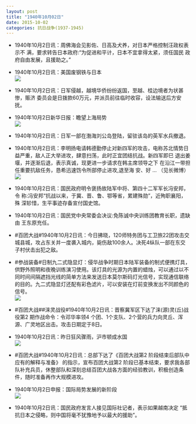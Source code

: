 ```yaml
---
layout: post
title: "1940年10月02日"
date: 2015-10-02
categories: 抗日战争(1937-1945)
---
```


<meta name="referrer" content="no-referrer" />

- 1940年10月2日讯：周佛海会见影佐、日高及犬养，对日本严格控制汪政权表示不 满，要求转告日本政府:“为促进和平计，日本不宜拿得太紧，须任国民 政府自由发展，且援助之。” 

- 1940年10月2日讯：美国废钢铁与日本 <br/><img src="https://ww1.sinaimg.cn/large/aca367d8jw1ewn5g0a440j20i81334a1.jpg" />

- 1940年10月2日讯：日军侵越，越境华侨纷纷返国，至越、桂边境者为状甚惨，赈济 委员会是日拨款60万元，并派员前往临时收容，设法输送后方安抚。 

- 1940年10月2日新华日报：瞻望上海局势 <br/><img src="https://ww2.sinaimg.cn/large/aca367d8jw1ewn3p7dmdhj211q0go43p.jpg" />

- 1940年10月2日讯：日军一部在渤海刘公岛登陆，留驻该岛的英军水兵撤退。 

- 1940年10月2日讯：李明扬电请韩德勤停止对新四军的攻击，电称苏北情势日 益严重，敌人正大举进攻，肆意扫荡，此时正宜团结抗战。新四军即巳 退出姜堰，并逐渐后退，表示真诚，现更进一步请求在韩主席领导之下 在沿江一带担任重要抗敌任务，恳希迅速饬令所部停止进攻,退至海 安、好 ... （见长微博） <br/><img src="https://ww3.sinaimg.cn/large/aca367d8jw1ewn1j807ajj20c809zjsl.jpg" />

- 1940年10月2日讯：国民政府明令褒扬故陆军中将、第四十二军军长冯安邦，令 称:冯安邦“抗战以来，于冀、晋、鲁、鄂等省，累建殊勋”，近殉职襄阳，殊 深轸惜，生平事迹存备宣付国史馆。 

- 1940年10月2日讯：国民党中央常委会决议:免陈诚中央训练团教育长职，遗缺由 王东原充任。 

- #百团大战#1940年10月2日讯：今日拂晓，120师特务团与工卫旅22团攻击交城县城，攻占东关并一度袭入城内，毙伤敌100余人。决死4纵队一部在东交子村伏击出犯之敌。 

- #参战装备#日制九二式隐显灯：侵华战争时期日本陆军装备的制式便携灯具，供野外照明和夜晚训练演习使用。该灯具的光源为内置的蜡烛，可以通过以不同时间间隔遮挡光线的简单方法来发送日本莫尔斯码灯光信号，实现通信联络的目的。九二式隐显灯还配有彩色滤片，可以安装在灯前变换发出不同颜色的信号。 <br/><img src="https://ww1.sinaimg.cn/large/aca367d8jw1ewmk7qhkcwj20dm0v8djf.jpg" />

- #百团大战##涞灵战役#1940年10月2日讯：晋察冀军区下达了涞(源)灵(丘)战役第2 期作战命令：令邓华率领4 个团、1个支队、2个营的兵力向灵丘、浑源、广灵地区出击。攻击日期定于8日。 

- 1940年10月2日讯：昨日狂风骤雨，沪市顿成水国 <br/><img src="https://ww2.sinaimg.cn/large/aca367d8jw1ewmh6faxu8j20rc0hftf7.jpg" />

- #百团大战#1940年10月2日讯：总部下达了《百团大战第2 阶段结束后部队中应有的解释与准备》 的指示，宣布百团大战第2 阶段已基本结束，要求我各部队补充兵员，休整部队和深刻总结百团大战各方面的经验教训，积极创造条件，随时准备再作大规模进攻。 

- 1940年10月2日申报：国际局势发展的新阶段 <br/><img src="https://ww4.sinaimg.cn/large/aca367d8jw1ewmffakoyuj20vb0xue58.jpg" />

- 1940年10月2日讯：国民政府发言人接见国际社记者，表示如果越南决定 “抵抗日本之侵略，则中国将毫不犹豫地予以最大的援助”。 

